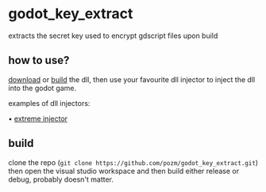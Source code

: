 # godot_key_extract

extracts the secret key used to encrypt gdscript files upon build



## how to use?
[download](https://github.com/pozm/godot_key_extract/releases) or [build](https://github.com/pozm/godot_key_extract#build) the dll, then use your favourite dll injector to inject the dll into the godot game.

examples of dll injectors:

• [extreme injector](https://github.com/master131/ExtremeInjector)


## build
clone the repo (`git clone https://github.com/pozm/godot_key_extract.git`) then open the visual studio workspace and then build either release or debug, probably doesn't matter.
